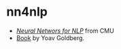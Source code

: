 # nn4nlp

* *[Neural Networs for NLP](http://www.phontron.com/class/nn4nlp2017/schedule.html)* from CMU
* [Book](http://u.cs.biu.ac.il/~yogo/nnlp.pdf) by Yoav Goldberg.
